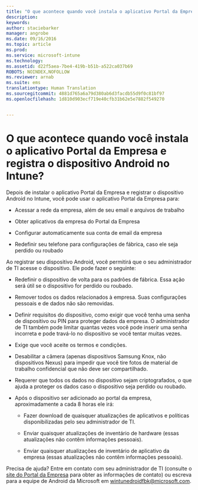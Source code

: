 ```yaml
---
title: "O que acontece quando você instala o aplicativo Portal da Empresa e registra o dispositivo Android no Intune? | Microsoft Intune"
description: 
keywords: 
author: staciebarker
manager: angrobe
ms.date: 09/16/2016
ms.topic: article
ms.prod: 
ms.service: microsoft-intune
ms.technology: 
ms.assetid: d22f5aea-7be4-419b-b51b-a522ca037b69
ROBOTS: NOINDEX,NOFOLLOW
ms.reviewer: arnab
ms.suite: ems
translationtype: Human Translation
ms.sourcegitcommit: 4881d765a6a79d380ab6d3facdb55d9f0c81bf97
ms.openlocfilehash: 1d810d903ecf719e40cfb31b62e5e7882f549270


---
```



# O que acontece quando você instala o aplicativo Portal da Empresa e registra o dispositivo Android no Intune?

Depois de instalar o aplicativo Portal da Empresa e registrar o dispositivo Android no Intune, você pode usar o aplicativo Portal da Empresa para:

-   Acessar a rede da empresa, além de seu email e arquivos de trabalho

-   Obter aplicativos da empresa do Portal da Empresa

-   Configurar automaticamente sua conta de email da empresa

-   Redefinir seu telefone para configurações de fábrica, caso ele seja perdido ou roubado

Ao registrar seu dispositivo Android, você permitirá que o seu administrador de TI acesse o dispositivo. Ele pode fazer o seguinte:

-   Redefinir o dispositivo de volta para os padrões de fábrica. Essa ação será útil se o dispositivo for perdido ou roubado.

-   Remover todos os dados relacionados à empresa. Suas configurações pessoais e de dados não são removidas.

-   Definir requisitos do dispositivo, como exigir que você tenha uma senha de dispositivo ou PIN para proteger dados da empresa. O administrador de TI também pode limitar quantas vezes você pode inserir uma senha incorreta e pode travá-lo no dispositivo se você tentar muitas vezes.

-   Exige que você aceite os termos e condições.

-   Desabilitar a câmera (apenas dispositivos Samsung Knox, não dispositivos Nexus) para impedir que você tire fotos de material de trabalho confidencial que não deve ser compartilhado.

-   Requerer que todos os dados no dispositivo sejam criptografados, o que ajuda a proteger os dados caso o dispositivo seja perdido ou roubado.

-   Após o dispositivo ser adicionado ao portal da empresa, aproximadamente a cada 8 horas ele irá:

    -   Fazer download de quaisquer atualizações de aplicativos e políticas disponibilizadas pelo seu administrador de TI.

    -   Enviar quaisquer atualizações de inventário de hardware (essas atualizações não contêm informações pessoais).

    -   Enviar quaisquer atualizações de inventário de aplicativo da empresa (essas atualizações não contêm informações pessoais).

Precisa de ajuda? Entre em contato com seu administrador de TI (consulte o [site do Portal da Empresa](http://portal.manage.microsoft.com) para obter as informações de contato) ou escreva para a equipe de Android da Microsoft em wintunedroidfbk@microsoft.com.




<!--HONumber=Sep16_HO4-->



